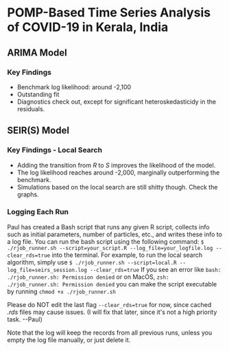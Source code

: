 # POMP-Based Time Series Analysis of COVID-19 in Kerala, India

## ARIMA Model

### Key Findings
+ Benchmark log likelihood: around -2,100
+ Outstanding fit
+ Diagnostics check out, except for significant heteroskedasticidy in the residuals. 

## SEIR(S) Model

### Key Findings - Local Search
+ Adding the transition from *R* to *S* improves the likelihood of the model.
+ The log likelihood reaches around -2,000, marginally outperforming the benchmark.
+ Simulations based on the local search are still shitty though. Check the graphs.

### Logging Each Run
Paul has created a Bash script that runs any given R script, collects info such as initial parameters, number of particles, etc., and writes
these info to a log file. You can run the bash script using the following command:
`$ ./rjob_runner.sh --script=your_script.R --log_file=your_logfile.log --clear_rds=true`
into the terminal. For example, to run the local search algorithm, simply use
`$ ./rjob_runner.sh --script=local.R --log_file=seirs_session.log --clear_rds=true`
If you see an error like
`bash: ./rjob_runner.sh: Permission denied`
or on MacOS,
`zsh: ./rjob_runner.sh: Permission denied`
you can make the script executable by running 
`chmod +x ./rjob_runner.sh`

Please do NOT edit the last flag `--clear_rds=true` for now, since cached *.rds* files may cause issues. (I will fix that later, since it's not a high priority task. --Paul) 

Note that the log will keep the records from all previous runs, unless you empty the log file manually, or just delete it.
